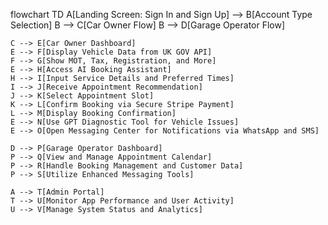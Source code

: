 flowchart TD
    A[Landing Screen: Sign In and Sign Up] --> B[Account Type Selection]
    B --> C[Car Owner Flow]
    B --> D[Garage Operator Flow]

    C --> E[Car Owner Dashboard]
    E --> F[Display Vehicle Data from UK GOV API]
    F --> G[Show MOT, Tax, Registration, and More]
    E --> H[Access AI Booking Assistant]
    H --> I[Input Service Details and Preferred Times]
    I --> J[Receive Appointment Recommendation]
    J --> K[Select Appointment Slot]
    K --> L[Confirm Booking via Secure Stripe Payment]
    L --> M[Display Booking Confirmation]
    E --> N[Use GPT Diagnostic Tool for Vehicle Issues]
    E --> O[Open Messaging Center for Notifications via WhatsApp and SMS]

    D --> P[Garage Operator Dashboard]
    P --> Q[View and Manage Appointment Calendar]
    P --> R[Handle Booking Management and Customer Data]
    P --> S[Utilize Enhanced Messaging Tools]

    A --> T[Admin Portal]
    T --> U[Monitor App Performance and User Activity]
    U --> V[Manage System Status and Analytics]
